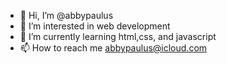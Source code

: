 - 👋 Hi, I’m @abbypaulus
- 👀 I’m interested in web development
- 🌱 I’m currently learning html,css, and javascript
- 📫 How to reach me abbypaulus@icloud.com

<!---
abbypaulus/abbypaulus is a ✨ special ✨ repository because its `README.md` (this file) appears on your GitHub profile.
You can click the Preview link to take a look at your changes.
--->
